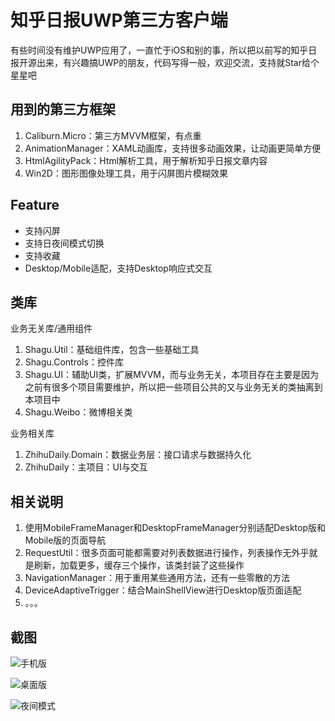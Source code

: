 # 知乎日报UWP第三方客户端

有些时间没有维护UWP应用了，一直忙于iOS和别的事，所以把以前写的知乎日报开源出来，有兴趣搞UWP的朋友，代码写得一般，欢迎交流，支持就Star给个星星吧

## 用到的第三方框架
  1. Caliburn.Micro：第三方MVVM框架，有点重
  2. AnimationManager：XAML动画库，支持很多动画效果，让动画更简单方便
  3. HtmlAgilityPack：Html解析工具，用于解析知乎日报文章内容
  4. Win2D：图形图像处理工具，用于闪屏图片模糊效果

## Feature
* 支持闪屏
* 支持日夜间模式切换
* 支持收藏
* Desktop/Mobile适配，支持Desktop响应式交互

## 类库
业务无关库/通用组件  
1. Shagu.Util：基础组件库，包含一些基础工具  
2. Shagu.Controls：控件库  
3. Shagu.UI：辅助UI类，扩展MVVM，而与业务无关，本项目存在主要是因为之前有很多个项目需要维护，所以把一些项目公共的又与业务无关的类抽离到本项目中  
4. Shagu.Weibo：微博相关类  

业务相关库  
1. ZhihuDaily.Domain：数据业务层：接口请求与数据持久化  
2. ZhihuDaily：主项目：UI与交互

## 相关说明
1. 使用MobileFrameManager和DesktopFrameManager分别适配Desktop版和Mobile版的页面导航
2. RequestUtil：很多页面可能都需要对列表数据进行操作，列表操作无外乎就是刷新，加载更多，缓存三个操作，该类封装了这些操作
3. NavigationManager：用于重用某些通用方法，还有一些零散的方法
4. DeviceAdaptiveTrigger：结合MainShellView进行Desktop版页面适配
5. 。。。


## 截图
![手机版](http://7xqzvt.com1.z0.glb.clouddn.com/16-5-1/1313883.jpg)

![桌面版](http://7xqzvt.com1.z0.glb.clouddn.com/16-5-1/48514814.jpg)

![夜间模式](http://7xqzvt.com1.z0.glb.clouddn.com/16-5-1/68561501.jpg)
